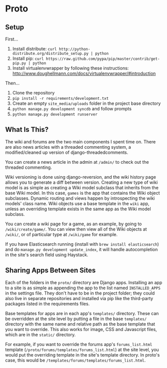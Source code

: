 # Proto

## Setup

First...

1. Install distribute: `curl http://python-distribute.org/distribute_setup.py | python`
2. Install pip: `curl https://raw.github.com/pypa/pip/master/contrib/get-pip.py | python`
2. Install virtualenvwrapper by following these instructions: <http://www.doughellmann.com/docs/virtualenvwrapper/#introduction>

Then...

1. Clone the repository
2. `pip install -r requirements/development.txt`
3. Create an empty `site_media/uploads` folder in the project base directory
4. `python manage.py development syncdb` and follow  prompts
5. `python manage.py development runserver`

## What Is This?

The wiki and forums are the two main components I spent time on. There are also news articles with a threaded commenting system, a modified/cleaned up version of django-threadedcomments. 

You can create a news article in the admin at `/admin/` to check out the threaded commenting.

Wiki versioning is done using django-reversion, and the wiki history page allows you to generate a diff between version. Creating a new type of wiki model is as simple as creating a Wiki model subclass that inherits from the base Wiki model. In this case, `games` is the app that contains the Wiki object subclasses. Dynamic routing and views happen by introspecting the wiki models' class name. Wiki objects use a base template in the `wiki` app, unless an overriding template exists in the same app as the Wiki model subclass.

You can create a wiki page for a game, as an example, by going to `/wiki/create/game/`. You can view then view all of the Wiki objects at `/wiki/`, or of particular type at `/wiki/game` for example.

If you have Elasticsearch running (install with `brew install elasticsearch`) and do `manage.py development update_index`, it will handle autocompletion in the site's search field using Haystack.

## Sharing Apps Between Sites

Each of the folders in the `proto/` directory are Django apps. Installing an app to a site is as simple as appending  the app to the list named `INSTALLED_APPS` in the settings file. They don't have to be in the project folder; they could also live in separate repositories and installed via pip like the third-party packages listed in the requirements files.

Base templates for apps are in each app's `templates/` directory. These can be overridden at the site level by putting a file in the base `templates/` directory with the same name and relative path as the base template that you want to override. This also works for image, CSS and Javascript files, which are in the `static/` directory.

For example, if you want to override the forums app's `forums_list.html` template (`/proto/forums/templates/forums_list.html`) at the site level, you would put the overriding template in the site's template directory. In proto's case, this would be `/templates/forums/templates/forums_list.html`.